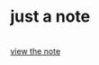 <h1>just a note</h1>
<br/>
<a href="http://htmlpreview.github.io/?https://github.com/BokunoMasayume/bootstrap-note/blob/master/note.html">view the note</a>

